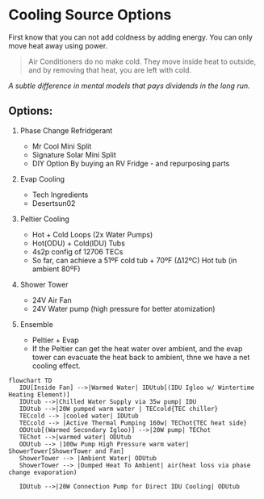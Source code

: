 Cooling Source Options
===============

First know that you can not add coldness by adding energy.
You can only move heat away using power.

> Air Conditioners do no make cold. They move inside heat to outside, and by removing that heat, you are left with cold.

_A subtle difference in mental models that pays dividends in the long run._

## Options:

1. Phase Change Refridgerant
   - Mr Cool Mini Split
   - Signature Solar Mini Split
   - DIY Option By buying an RV Fridge - and repurposing parts

1. Evap Cooling
   - Tech Ingredients
   - Desertsun02

1. Peltier Cooling
   - Hot + Cold Loops (2x Water Pumps)
   - Hot(ODU) + Cold(IDU) Tubs
   - 4s2p config of 12706 TECs
   - So far, can achieve a 51ºF cold tub + 70ºF (∆12ºC) Hot tub (in ambient 80ºF)

1. Shower Tower
   - 24V Air Fan
   - 24V Water pump (high pressure for better atomization)

1. Ensemble
   - Peltier + Evap
   - If the Peltier can get the heat water over ambient, and the evap tower can evacuate the heat back to ambient, thne we have a net cooling effect.

```mermaid
flowchart TD
   IDU[Inside Fan] -->|Warmed Water| IDUtub[(IDU Igloo w/ Wintertime Heating Element)]
   IDUtub -->|Chilled Water Supply via 35w pump| IDU
   IDUtub -->|20W pumped warm water | TECcold{TEC chiller}
   TECcold --> |cooled water| IDUtub
   TECcold --> |Active Thermal Pumping 160w| TEChot{TEC heat side}
   ODUtub[(Warmed Secondary Igloo)] -->|20W pump| TEChot
   TEChot -->|warmed water| ODUtub
   ODUtub --> |100w Pump High Pressure warm water| ShowerTower[ShowerTower and Fan]
   ShowerTower --> |Ambient Water| ODUtub
   ShowerTower --> |Dumped Heat To Ambient| air(heat loss via phase change evaporation)

   IDUtub -->|20W Connection Pump for Direct IDU Cooling| ODUtub
```
